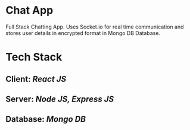 # Chat App
Full Stack Chatting App. Uses Socket.io for real time communication and stores user details in encrypted format in Mongo DB Database.

# Tech Stack

## Client: *React JS*

## Server: *Node JS, Express JS*

## Database: *Mongo DB*
